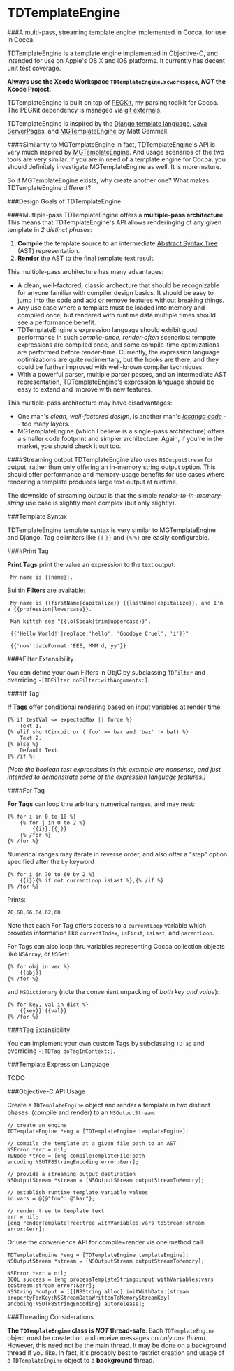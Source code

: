 TDTemplateEngine
================

###A multi-pass, streaming template engine implemented in Cocoa, for use in Cocoa. 

TDTemplateEngine is a template engine implemented in Objective-C, and intended for use on Apple's OS X and iOS platforms. It currently has decent unit test coverage.

**Always use the Xcode Workspace `TDTemplateEngine.xcworkspace`, *NOT* the Xcode Project.**

TDTemplateEngine is built on top of [PEGKit](https://github.com/itod/pegkit#pegkit), my parsing toolkit for Cocoa. The PEGKit dependency is managed via [git externals](http://nopugs.com/ext-tutorial).

TDTemplateEngine is inspired by the [Django template language](https://docs.djangoproject.com/en/dev/topics/templates/), [Java ServerPages](http://en.wikipedia.org/wiki/JavaServer_Pages "JavaServer Pages - Wikipedia, the free encyclopedia"), and [MGTemplateEngine](http://mattgemmell.com/mgtemplateengine-templates-with-cocoa "MGTemplateEngine - Templates with Cocoa - Matt Gemmell") by Matt Gemmell.

####Similarity to MGTemplateEngine
In fact, TDTemplateEngine's API is very much inspired by [MGTemplateEngine](https://github.com/mattgemmell/MGTemplateEngine). And usage scenarios of the two tools are very similar. If you are in need of a template engine for Cocoa, you should definitely investigate MGTemplateEngine as well. It is more mature.

So if MGTemplateEngine exists, why create another one? What makes TDTemplateEngine different?

###Design Goals of TDTemplateEngine

####Mutliple-pass
TDTemplateEngine offers a **multiple-pass architecture**. This means that TDTemplateEngine's API allows renderinging of any given template in *2 distinct phases*: 

1. **Compile** the template source to an intermediate [Abstract Syntax Tree](https://en.wikipedia.org/wiki/Abstract_syntax_tree) (AST) representation.
1. **Render** the AST to the final template text result.
    
This multiple-pass architecture has many advantages:

* A clean, well-factored, classic archecture that should be recognizable for anyone familiar with compiler design basics. It should be easy to jump into the code and add or remove features without breaking things.
* Any use case where a template must be loaded into memory and compiled once, but rendered with runtime data multiple times should see a performance benefit.
* TDTemplateEngine's expression language should exhibit good performance in such *compile-once, render-often* scenarios: tempate expressions are compiled once, and some compile-time optimizations are performed before render-time. Currently, the expression language optimizations are quite rudimentary, but the hooks are there, and they could be further improved with well-known compiler techniques.
* With a powerful parser, multiple parser passes, and an intermediate AST representation, TDTemplateEngine's expression language should be easy to extend and improve with new features.

This multiple-pass architecture may have disadvantages:

* One man's *clean, well-factored design*, is another man's *[lasanga code](http://en.wikipedia.org/wiki/Spaghetti_code#Lasagna_code "Spaghetti code - Wikipedia, the free encyclopedia")* -- too many layers.
* MGTemplateEngine (which I believe is a single-pass architecture) offers a smaller code footprint and simpler architecture. Again, if you're in the market, you should check it out too.

####Streaming output
TDTemplateEngine also uses `NSOutputStream` for output, rather than only offering an in-memory string output option. This should offer performance and memory-usage benefits for use cases where rendering a template produces large text output at runtime.

The downside of streaming output is that the simple *render-to-in-memory-string* use case is slightly more complex (but only slightly).

###Template Syntax

TDTemplateEngine template syntax is very similar to MGTemplateEngine and Django. Tag delimiters like `{{` `}}` and `{%` `%}` are easily configurable.

####Print Tag

**Print Tags** print the value an expression to the text output:

     My name is {{name}}.

Builtin **Filters** are available:

     My name is {{firstName|capitalize}} {{lastName|capitalize}}, and I'm a {{profession|lowercase}}.

     Mah kitteh sez "{{lolSpeak|trim|uppercase}}".

     {{'Hello World!'|replace:'hello', 'Goodbye Cruel', 'i'}}"

     {{'now'|dateFormat:'EEE, MMM d, yy'}}

####Filter Extensibility

You can define your own Filters in ObjC by subclassing `TDFilter` and overriding `-[TDFilter doFilter:withArguments:]`.

####If Tag

**If Tags** offer conditional rendering based on input variables at render time:

    {% if testVal <= expectedMax || force %}
        Text 1.
    {% elif shortCircuit or ('foo' == bar and 'baz' != bat) %}
        Text 2.
    {% else %}
        Default Text.
    {% /if %}

*(Note the boolean test expressions in this example are nonsense, and just intended to demonstrate some of the expression language features.)*

####For Tag

**For Tags** can loop thru arbitrary numerical ranges, and may nest:

    {% for i in 0 to 10 %}
        {% for j in 0 to 2 %}
            {{i}}:{{j}}
        {% /for %}
    {% /for %}

Numerical ranges may iterate in reverse order, and also offer a "step" option specified after the `by` keyword

    {% for i in 70 to 60 by 2 %}
        {{i}}{% if not currentLoop.isLast %},{% /if %}
    {% /for %}
    
Prints:

    70,68,66,64,62,60

Note that each For Tag offers access to a `currentLoop` variable which provides information like `currentIndex`, `isFirst`, `isLast`, and `parentLoop`.

For Tags can also loop thru variables representing Cocoa collection objects like `NSArray`, or `NSSet`:

    {% for obj in vec %}
        {{obj}}
    {% /for %}

and `NSDictionary` (note the convenient unpacking of *both key and value*):

    {% for key, val in dict %}
        {{key}}:{{val}}
    {% /for %}

####Tag Extensibility

You can implement your own custom Tags by subclassing `TDTag` and overriding `-[TDTag doTagInContext:]`.

###Template Expression Language

TODO

###Objective-C API Usage

Create a `TDTemplateEngine` object and render a template in two distinct phases: (compile and render) to an `NSOutputStream`:

    // create an engine
    TDTemplateEngine *eng = [TDTemplateEngine templateEngine];
    
    // compile the template at a given file path to an AST
    NSError *err = nil;
    TDNode *tree = [eng compileTemplateFile:path encoding:NSUTF8StringEncoding error:&err];
    
    // provide a streaming output destination
    NSOutputStream *stream = [NSOutputStream outputStreamToMemory];
    
    // establish runtime template variable values
    id vars = @{@"foo": @"bar"};
    
    // render tree to template text
    err = nil;
    [eng renderTemplateTree:tree withVariables:vars toStream:stream error:&err];

Or use the convenience API for compile+render via one method call:

    TDTemplateEngine *eng = [TDTemplateEngine templateEngine];
    NSOutputStream *stream = [NSOutputStream outputStreamToMemory];
    
    NSError *err = nil;
    BOOL success = [eng processTemplateString:input withVariables:vars toStream:stream error:&err];
    NSString *output = [[[NSString alloc] initWithData:[stream propertyForKey:NSStreamDataWrittenToMemoryStreamKey] encoding:NSUTF8StringEncoding] autorelease];

###Threading Considerations

**The `TDTemplateEngine` class is *NOT* thread-safe**. Each `TDTemplateEngine` object must be created on and receive messages on *only one thread*. However, this need not be the main thread. It may be done on a background thread if you like. In fact, it's probably best to restrict creation and usage of a `TDTemplateEngine` object to a **background** thread.
